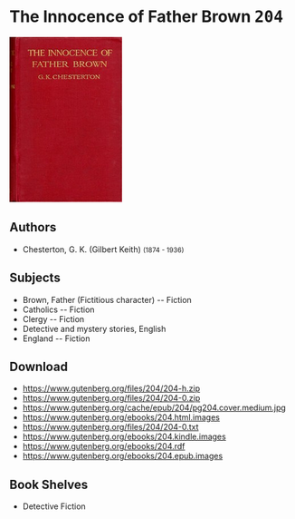 # The Innocence of Father Brown <kbd>204</kbd>

![](./cover.medium.jpg "")

## Authors


 - Chesterton, G. K. (Gilbert Keith) <small>(1874 - 1936)</small>

## Subjects


 - Brown, Father (Fictitious character) -- Fiction
 - Catholics -- Fiction
 - Clergy -- Fiction
 - Detective and mystery stories, English
 - England -- Fiction

## Download


 - https://www.gutenberg.org/files/204/204-h.zip
 - https://www.gutenberg.org/files/204/204-0.zip
 - https://www.gutenberg.org/cache/epub/204/pg204.cover.medium.jpg
 - https://www.gutenberg.org/ebooks/204.html.images
 - https://www.gutenberg.org/files/204/204-0.txt
 - https://www.gutenberg.org/ebooks/204.kindle.images
 - https://www.gutenberg.org/ebooks/204.rdf
 - https://www.gutenberg.org/ebooks/204.epub.images

## Book Shelves


 - Detective Fiction
